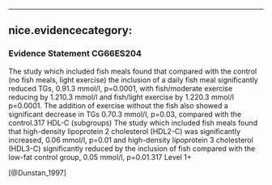 
---
nice.evidencecategory: 
---

### Evidence Statement CG66ES204
The study which included fish meals found that compared with the control (no fish meals, light
exercise) the inclusion of a daily fish meal significantly reduced TGs, 0.91.3 mmol/l,
p=0.0001, with fish/moderate exercise reducing by 1.210.3 mmol/l and fish/light exercise by
1.220.3 mmol/l p=0.0001. The addition of exercise without the fish also showed a significant
decrease in TGs 0.70.3 mmol/l, p=0.03, compared with the control.317 HDL-C (subgroups)
The study which included fish meals found that high-density lipoprotein 2 cholesterol (HDL2-C)
was significantly increased, 0.06 mmol/l, p=0.01 and high-density lipoprotein 3 cholesterol
(HDL3-C) significantly reduced by the inclusion of fish compared with the low-fat control group,
0.05 mmol/l, p=0.01.317 Level 1+ 

[@Dunstan_1997]

